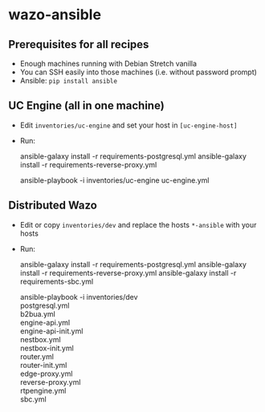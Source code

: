 # wazo-ansible

## Prerequisites for all recipes

* Enough machines running with Debian Stretch vanilla
* You can SSH easily into those machines (i.e. without password prompt)
* Ansible: `pip install ansible`


## UC Engine (all in one machine)

* Edit `inventories/uc-engine` and set your host in `[uc-engine-host]`
* Run:

   ansible-galaxy install -r requirements-postgresql.yml
   ansible-galaxy install -r requirements-reverse-proxy.yml

   ansible-playbook -i inventories/uc-engine uc-engine.yml
   
   
## Distributed Wazo

* Edit or copy `inventories/dev` and replace the hosts `*-ansible` with your hosts
* Run:

   ansible-galaxy install -r requirements-postgresql.yml
   ansible-galaxy install -r requirements-reverse-proxy.yml
   ansible-galaxy install -r requirements-sbc.yml

   ansible-playbook -i inventories/dev \
     postgresql.yml \
     b2bua.yml \
     engine-api.yml \
     engine-api-init.yml \
     nestbox.yml \
     nestbox-init.yml \
     router.yml \
     router-init.yml \
     edge-proxy.yml \
     reverse-proxy.yml \
     rtpengine.yml \
     sbc.yml
